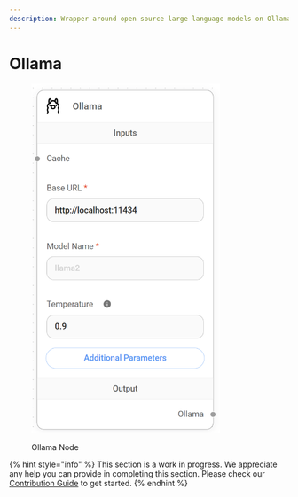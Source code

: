 ```yaml
---
description: Wrapper around open source large language models on Ollama.
---
```


# Ollama

<figure><img src="../../../.gitbook/assets/image (6) (1) (1) (1).png" alt="" width="340"><figcaption><p>Ollama Node</p></figcaption></figure>

{% hint style="info" %}
This section is a work in progress. We appreciate any help you can provide in completing this section. Please check our [Contribution Guide](broken-reference) to get started.
{% endhint %}
